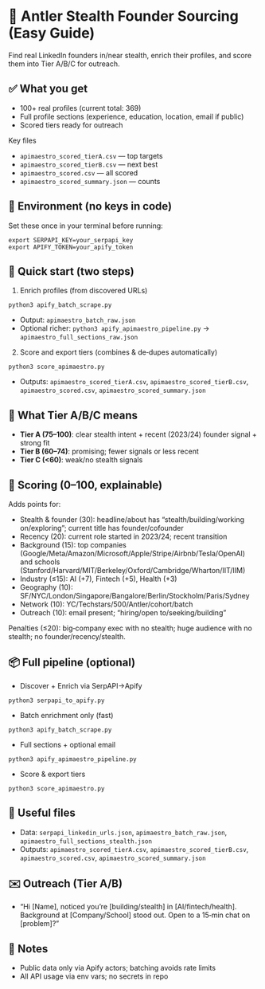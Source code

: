 # 🚀 Antler Stealth Founder Sourcing (Easy Guide)

Find real LinkedIn founders in/near stealth, enrich their profiles, and score them into Tier A/B/C for outreach.

## ✅ What you get
- 100+ real profiles (current total: 369)
- Full profile sections (experience, education, location, email if public)
- Scored tiers ready for outreach

Key files
- `apimaestro_scored_tierA.csv` — top targets
- `apimaestro_scored_tierB.csv` — next best
- `apimaestro_scored.csv` — all scored
- `apimaestro_scored_summary.json` — counts

## 🔐 Environment (no keys in code)
Set these once in your terminal before running:
```
export SERPAPI_KEY=your_serpapi_key
export APIFY_TOKEN=your_apify_token
```

## 🏃 Quick start (two steps)
1) Enrich profiles (from discovered URLs)
```
python3 apify_batch_scrape.py
```
- Output: `apimaestro_batch_raw.json`
- Optional richer: `python3 apify_apimaestro_pipeline.py` → `apimaestro_full_sections_raw.json`

2) Score and export tiers (combines & de‑dupes automatically)
```
python3 score_apimaestro.py
```
- Outputs: `apimaestro_scored_tierA.csv`, `apimaestro_scored_tierB.csv`, `apimaestro_scored.csv`, `apimaestro_scored_summary.json`

## 🧩 What Tier A/B/C means
- **Tier A (75–100)**: clear stealth intent + recent (2023/24) founder signal + strong fit
- **Tier B (60–74)**: promising; fewer signals or less recent
- **Tier C (<60)**: weak/no stealth signals

## 📏 Scoring (0–100, explainable)
Adds points for:
- Stealth & founder (30): headline/about has “stealth/building/working on/exploring”; current title has founder/cofounder
- Recency (20): current role started in 2023/24; recent transition
- Background (15): top companies (Google/Meta/Amazon/Microsoft/Apple/Stripe/Airbnb/Tesla/OpenAI) and schools (Stanford/Harvard/MIT/Berkeley/Oxford/Cambridge/Wharton/IIT/IIM)
- Industry (≤15): AI (+7), Fintech (+5), Health (+3)
- Geography (10): SF/NYC/London/Singapore/Bangalore/Berlin/Stockholm/Paris/Sydney
- Network (10): YC/Techstars/500/Antler/cohort/batch
- Outreach (10): email present; “hiring/open to/seeking/building”

Penalties (≤20): big‑company exec with no stealth; huge audience with no stealth; no founder/recency/stealth.

## 📦 Full pipeline (optional)
- Discover + Enrich via SerpAPI→Apify
```
python3 serpapi_to_apify.py
```
- Batch enrichment only (fast)
```
python3 apify_batch_scrape.py
```
- Full sections + optional email
```
python3 apify_apimaestro_pipeline.py
```
- Score & export tiers
```
python3 score_apimaestro.py
```

## 📁 Useful files
- Data: `serpapi_linkedin_urls.json`, `apimaestro_batch_raw.json`, `apimaestro_full_sections_stealth.json`
- Outputs: `apimaestro_scored_tierA.csv`, `apimaestro_scored_tierB.csv`, `apimaestro_scored.csv`, `apimaestro_scored_summary.json`

## ✉️ Outreach (Tier A/B)
- “Hi [Name], noticed you’re [building/stealth] in [AI/fintech/health]. Background at [Company/School] stood out. Open to a 15‑min chat on [problem]?”

## 🔎 Notes
- Public data only via Apify actors; batching avoids rate limits
- All API usage via env vars; no secrets in repo
